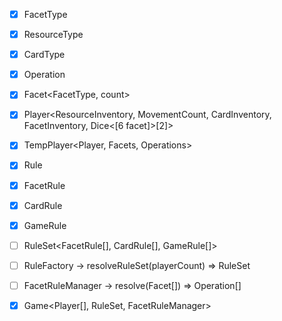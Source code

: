 - [x] FacetType<enum>
- [x] ResourceType<enum>
- [x] CardType<enum>

- [x] Operation

- [X] Facet<FacetType, count>
- [X] Player<ResourceInventory, MovementCount, CardInventory, FacetInventory, Dice<[6 facet]>[2]>
- [X] TempPlayer<Player, Facets, Operations>

- [x] Rule
- [x] FacetRule<Rule>
- [x] CardRule<Rule>
- [x] GameRule<Rule>
- [ ] RuleSet<FacetRule[], CardRule[], GameRule[]>
- [ ] RuleFactory -> resolveRuleSet(playerCount) => RuleSet

- [ ] FacetRuleManager -> resolve(Facet[]) => Operation[]

- [X] Game<Player[], RuleSet, FacetRuleManager>
